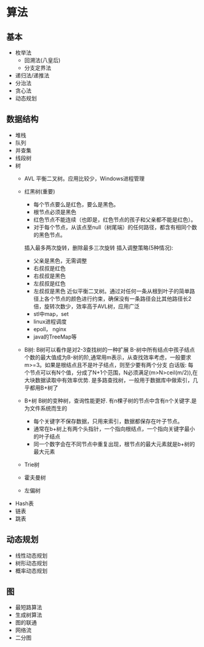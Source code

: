 # 算法
## 基本
- 枚举法
    - 回溯法(八皇后)
    - 分支定界法
- 递归法/递推法
- 分治法
- 贪心法
- 动态规划
## 数据结构
- 堆栈
- 队列
- 并查集
- 线段树
- 树
    - AVL
        平衡二叉树。应用比较少，Windows进程管理
    - 红黑树(重要)
        - 每个节点要么是红色，要么是黑色。
        - 根节点必须是黑色
        - 红色节点不能连续（也即是，红色节点的孩子和父亲都不能是红色）。
        - 对于每个节点，从该点至null（树尾端）的任何路径，都含有相同个数的黑色节点。

        插入最多两次旋转，删除最多三次旋转
        插入调整策略(5种情况):
        - 父亲是黑色，无需调整
        - 右叔叔是红色
        - 右叔叔是黑色
        - 左叔叔是红色
        - 左叔叔是黑色
        近似平衡二叉树。通过对任何一条从根到叶子的简单路径上各个节点的颜色进行约束，确保没有一条路径会比其他路径长2倍，旋转次数少，效率高于AVL树，应用广泛
        - stl中map，set
        - linux进程调度
        - epoll， nginx
        - java的TreeMap等
    - B树: B树可以看作是对2-3查找树的一种扩展
        B-树中所有结点中孩子结点个数的最大值成为B-树的阶,通常用m表示，从查找效率考虑，一般要求m>=3。如果是根结点且不是叶子结点，则至少要有两个分支
        白话版: 每个节点可以有N个值，分成了N+1个范围，N必须满足(m>N>ceil(m/2)),在大块数据读取中有效率优势.
        是多路查找树，一般用于数据库中做索引，几乎都用B+树了
    - B+树
        B树的变种树，查询性能更好. 有n棵子树的节点中含有n个关键字.是为文件系统而生的
        - 每个关键字不保存数据，只用来索引，数据都保存在叶子节点。
        - 通常在b+树上有两个头指针，一个指向根结点，一个指向关键字最小的叶子结点
        - 同一个数字会在不同节点中重复出现，根节点的最大元素就是b+树的最大元素
    - Trie树
    - 霍夫曼树
    - 左偏树
- Hash表
- 链表
- 跳表
## 动态规划
- 线性动态规划
- 树形动态规划
- 概率动态规划
## 图
- 最短路算法
- 生成树算法
- 图的联通
- 网络流
- 二分图
